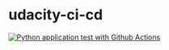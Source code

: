 # udacity-ci-cd

[![Python application test with Github Actions](https://github.com/TeddyWestside/udacity-ci-cd/actions/workflows/pythonapp.yml/badge.svg)](https://github.com/TeddyWestside/udacity-ci-cd/actions/workflows/pythonapp.yml)
